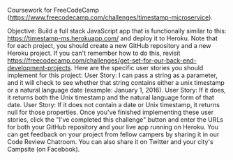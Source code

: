 Coursework for FreeCodeCamp (https://www.freecodecamp.com/challenges/timestamp-microservice).

Objective: Build a full stack JavaScript app that is functionally similar to this: https://timestamp-ms.herokuapp.com/ and deploy it to Heroku.
Note that for each project, you should create a new GitHub repository and a new Heroku project. If you can't remember how to do this, revisit https://freecodecamp.com/challenges/get-set-for-our-back-end-development-projects.
Here are the specific user stories you should implement for this project:
User Story: I can pass a string as a parameter, and it will check to see whether that string contains either a unix timestamp or a natural language date (example: January 1, 2016).
User Story: If it does, it returns both the Unix timestamp and the natural language form of that date.
User Story: If it does not contain a date or Unix timestamp, it returns null for those properties.
Once you've finished implementing these user stories, click the "I've completed this challenge" button and enter the URLs for both your GitHub repository and your live app running on Heroku.
You can get feedback on your project from fellow campers by sharing it in our Code Review Chatroom. You can also share it on Twitter and your city's Campsite (on Facebook).